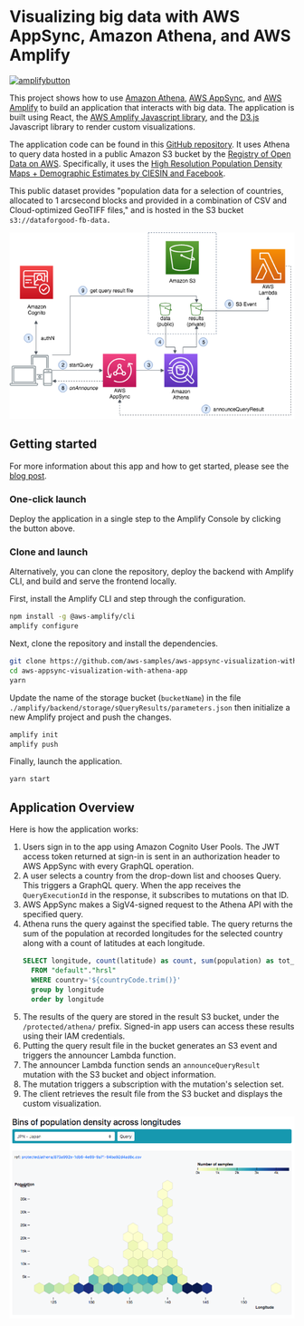 # Visualizing big data with AWS AppSync, Amazon Athena, and AWS Amplify

[![amplifybutton](https://oneclick.amplifyapp.com/button.svg)](https://console.aws.amazon.com/amplify/home#/deploy?repo=https://github.com/aws-samples/aws-appsync-visualization-with-athena-app)

This project shows how to use [Amazon Athena](https://aws.amazon.com/athena/), [AWS AppSync](https://aws.amazon.com/appsync/), and [AWS Amplify](https://aws.amazon.com/amplify/) to build an application that interacts with big data. The application is built using React, the [AWS Amplify Javascript library](https://github.com/aws-amplify/amplify-js), and the [D3.js](https://d3js.org/) Javascript library to render custom visualizations.

The application code can be found in this [GitHub repository](https://github.com/aws-samples/aws-appsync-visualization-with-athena-app). It uses Athena to query data hosted in a public Amazon S3 bucket by the [Registry of Open Data on AWS](https://registry.opendata.aws/). Specifically, it uses the [High Resolution Population Density Maps + Demographic Estimates by CIESIN and Facebook](https://registry.opendata.aws/dataforgood-fb-hrsl/). 

This public dataset provides "population data for a selection of countries, allocated to 1 arcsecond blocks and provided in a combination of CSV and Cloud-optimized GeoTIFF files," and is hosted in the S3 bucket `s3://dataforgood-fb-data.`

![architecture](architecture.png)

## Getting started

For more information about this app and how to get started, please see the [blog post](https://aws.amazon.com/blogs/mobile/visualizing-big-data-with-aws-appsync-amazon-athena-and-aws-amplify/).

### One-click launch

Deploy the application in a single step to the Amplify Console by clicking the button above.

### Clone and launch

Alternatively, you can clone the repository, deploy the backend with Amplify CLI, and build and serve the frontend locally.

First, install the Amplify CLI and step through the configuration.

```bash
npm install -g @aws-amplify/cli
amplify configure
```

Next, clone the repository and install the dependencies.

```bash
git clone https://github.com/aws-samples/aws-appsync-visualization-with-athena-app
cd aws-appsync-visualization-with-athena-app
yarn
```

Update the name of the storage bucket (`bucketName`) in the file `./amplify/backend/storage/sQueryResults/parameters.json` then initialize a new Amplify project and push the changes.

```bash
amplify init
amplify push
```

Finally, launch the application.

```bash
yarn start
```

## Application Overview

Here is how the application works:

1. Users sign in to the app using Amazon Cognito User Pools. The JWT access token returned at sign-in is sent in an authorization header to AWS AppSync with every GraphQL operation.
2. A user selects a country from the drop-down list and chooses Query. This triggers a GraphQL query. When the app receives the `QueryExecutionId` in the response, it subscribes to mutations on that ID.
3. AWS AppSync makes a SigV4-signed request to the Athena API with the specified query.
4. Athena runs the query against the specified table. The query returns the sum of the population at recorded longitudes for the selected country along with a count of latitudes at each longitude.
    ```sql
    SELECT longitude, count(latitude) as count, sum(population) as tot_pop
      FROM "default"."hrsl"
      WHERE country='${countryCode.trim()}'
      group by longitude
      order by longitude
    ```
5. The results of the query are stored in the result S3 bucket, under the `/protected/athena/` prefix. Signed-in app users can access these results using their IAM credentials.
6. Putting the query result file in the bucket generates an S3 event and triggers the announcer Lambda function.
7. The announcer Lambda function sends an `announceQueryResult` mutation with the S3 bucket and object information.
8. The mutation triggers a subscription with the mutation's selection set.
9. The client retrieves the result file from the S3 bucket and displays the custom visualization.

![Custom visualization of population density by longitudes](app-image.png)
